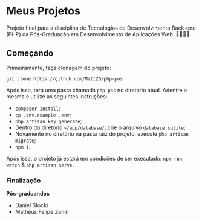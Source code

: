 # Meus Projetos

Projeto final para a disciplina de Tecnologias de Desenvolvimento Back-end (PHP) da Pós-Graduação em Desenvolvimento de Aplicações Web. 👨🏻‍💻👾

## Começando

Primeiramente, faça clonagem do projeto:

```
git clone https://github.com/MattZ6/php-pos
```

Após isso, terá uma pasta chamada `php-pos` no diretório atual. Adentre a mesma e utilize as seguintes instruções:

- `composer install`;
- `cp .env.example .env`;
- `php artisan key:generate`;
- Dentro do diretório `~/app/database/`, crie o arquivo `database.sqlite`;
- Novamente no diretório na pasta raiz do projeto, execute `php artisan migrate`;
- `npm i`.

Após isso, o projeto já estará em condições de ser executado: `npm run watch` & `php artisan serve`.

### Finalização

**Pós-graduandos**
- Daniel Stocki
- Matheus Felipe Zanin
